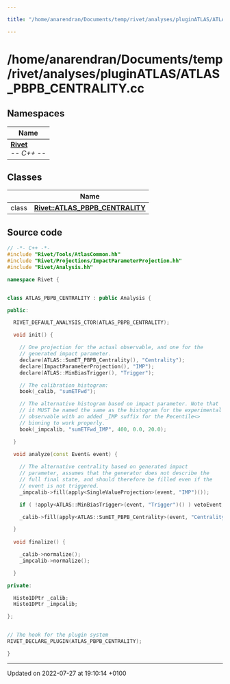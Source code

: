 ```yaml
---

title: "/home/anarendran/Documents/temp/rivet/analyses/pluginATLAS/ATLAS_PBPB_CENTRALITY.cc"

---
```


# /home/anarendran/Documents/temp/rivet/analyses/pluginATLAS/ATLAS_PBPB_CENTRALITY.cc



## Namespaces

| Name           |
| -------------- |
| **[Rivet](http://example.org/namespaces/namespacerivet/)** <br>-*- C++ -*-  |

## Classes

|                | Name           |
| -------------- | -------------- |
| class | **[Rivet::ATLAS_PBPB_CENTRALITY](http://example.org/classes/classrivet_1_1atlas__pbpb__centrality/)**  |




## Source code

```cpp
// -*- C++ -*-
#include "Rivet/Tools/AtlasCommon.hh"
#include "Rivet/Projections/ImpactParameterProjection.hh"
#include "Rivet/Analysis.hh"

namespace Rivet {


class ATLAS_PBPB_CENTRALITY : public Analysis {

public:

  RIVET_DEFAULT_ANALYSIS_CTOR(ATLAS_PBPB_CENTRALITY);

  void init() {

    // One projection for the actual observable, and one for the
    // generated impact parameter.
    declare(ATLAS::SumET_PBPB_Centrality(), "Centrality");
    declare(ImpactParameterProjection(), "IMP");
    declare(ATLAS::MinBiasTrigger(), "Trigger");

    // The calibration histogram:
    book(_calib, "sumETFwd");

    // The alternative histogram based on impact parameter. Note that
    // it MUST be named the same as the histogram for the experimental
    // observable with an added _IMP suffix for the Pecentile<>
    // binning to work properly.
    book(_impcalib, "sumETFwd_IMP", 400, 0.0, 20.0);

  }
  
  void analyze(const Event& event) {

    // The alternative centrality based on generated impact
    // parameter, assumes that the generator does not describe the
    // full final state, and should therefore be filled even if the
    // event is not triggered.
    _impcalib->fill(apply<SingleValueProjection>(event, "IMP")());

    if ( !apply<ATLAS::MinBiasTrigger>(event, "Trigger")() ) vetoEvent;

    _calib->fill(apply<ATLAS::SumET_PBPB_Centrality>(event, "Centrality")());

  }
  
  void finalize() {

    _calib->normalize();
    _impcalib->normalize();

  }

private:

  Histo1DPtr _calib;
  Histo1DPtr _impcalib;

};


// The hook for the plugin system
RIVET_DECLARE_PLUGIN(ATLAS_PBPB_CENTRALITY);

}
```


-------------------------------

Updated on 2022-07-27 at 19:10:14 +0100
